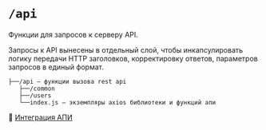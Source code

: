# `/api`

Функции для запросов к серверу API. 

Запросы к API вынесены в отдельный слой, чтобы инкапсулировать логику передачи HTTP заголовков,
корректировку ответов, параметров запросов в единый формат.  

```
├──/api — функции вызова rest api
   ├──/common
   ├──/users
   └──index.js — экземпляры axios библиотеки и функций апи
```

📖 [Интеграция АПИ](/docs/check/api.md)